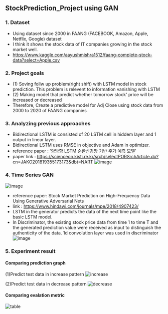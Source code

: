 ## StockPrediction_Project using GAN

### 1. Dataset
* Using dataset since 2000 in FAANG (FACEBOOK, Amazon, Apple, Netflix, Google) dataset 
* I think it shows the stock data of IT companies growing in the stock market well.
* https://www.kaggle.com/aayushmishra1512/faang-complete-stock-data?select=Apple.csv

### 2. Project goals 
* (1) Soving follw up problem(right shift) with LSTM model in stock prediction. This problem is relevent to information vanishing with LSTM
* (2) Making model that predict whether tomorrow stock' price will be increased or decreased
* Therefore, Create a predictive model for Adj Close using stock data from 2000 to 2020 of FAANG companies 

### 3. Analyzing previous approaches
* Bidirectional LSTM is consisted of 20 LSTM cell in hiddem layer and 1 output in linear layer.
* Bidirectional LSTM uses RMSE in objective and Adam in optimizer.
* reference paper : ‘양방향 LSTM 순환신경망 기반 주가 예측 모델’ 
* paper link : https://scienceon.kisti.re.kr/srch/selectPORSrchArticle.do?cn=JAKO201819355173173&dbt=NART
![image](https://user-images.githubusercontent.com/59464208/147327623-82acb18e-f672-4eea-9f78-af3354ea416f.png)


### 4. Time Series GAN
![image](https://user-images.githubusercontent.com/59464208/147327583-b68bc243-b84b-4ac6-a58d-cb8eb680c338.png)
* reference paper: Stock Market Prediction on High-Frequency Data Using Generative Adversarial Nets
* link :  https://www.hindawi.com/journals/mpe/2018/4907423/
* LSTM in the generator predicts the data of the next time point like the basic LSTM model. 
* In Discriminator, the existing stock price data from time 1 to time T and the generated prediction value were received as input to distinguish the authenticity of the data. 1d convolution layer was used in discriminator
![image](https://user-images.githubusercontent.com/59464208/147327729-0c580871-b996-428a-9510-f6c397773390.png)


### 5. Experiment result

#### Comparing prediction graph
(1)Predict test data in increase pattern
![increase](https://user-images.githubusercontent.com/59464208/147377255-eb4399a2-fe7c-4946-b489-047e16839268.PNG)

(2)Predict test data in decrease pattern
![decrease](https://user-images.githubusercontent.com/59464208/147377257-c3a26f7f-57c1-49ab-a00b-4f3ae07d4fc3.PNG)

#### Comparing evalation metric
![table](https://user-images.githubusercontent.com/59464208/147377259-ba99af9f-9dc9-4f87-b5dc-73ad46f8ee31.PNG)



